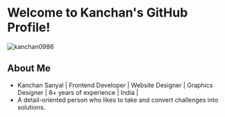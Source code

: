 # Welcome to Kanchan's GitHub Profile!
<p align="left"> <img src="https://komarev.com/ghpvc/?username=kanchan0986&label=Profile%20views&color=0e75b6&style=flat" alt="kanchan0986" /> </p>

## About Me

- Kanchan Sanyal  |  Frontend Developer  |  Website Designer  |  Graphics Designer  |  8+ years of experience  |  India |
- A detail-oriented person who likes to take and convert challenges into solutions.

<!--
**kanchan0986/kanchan0986** is a ✨ _special_ ✨ repository because its `README.md` (this file) appears on your GitHub profile.

Here are some ideas to get you started:

- 🔭 I’m currently working on ...
- 🌱 I’m currently learning ...
- 👯 I’m looking to collaborate on ...
- 🤔 I’m looking for help with ...
- 💬 Ask me about ...
- 📫 How to reach me: ...
- 😄 Pronouns: ...
- ⚡ Fun fact: ...
-->
